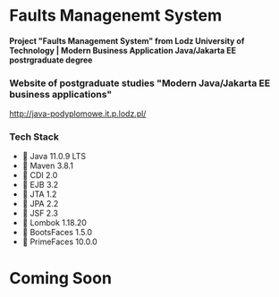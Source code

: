# Faults Managenemt System

#### Project "Faults Management System" from Lodz University of Technology | Modern Business Application Java/Jakarta EE postrgraduate degree

### Website of postgraduate studies "Modern Java/Jakarta EE business applications"
http://java-podyplomowe.it.p.lodz.pl/

### Tech Stack
* 🔶 Java 11.0.9 LTS
* 🔶 Maven 3.8.1
* 🔶 CDI 2.0
* 🔶 EJB 3.2
* 🔶 JTA 1.2
* 🔶 JPA 2.2
* 🔶 JSF 2.3
* 🔶 Lombok 1.18.20
* 🔶 BootsFaces 1.5.0
* 🔶 PrimeFaces 10.0.0

# Coming Soon
